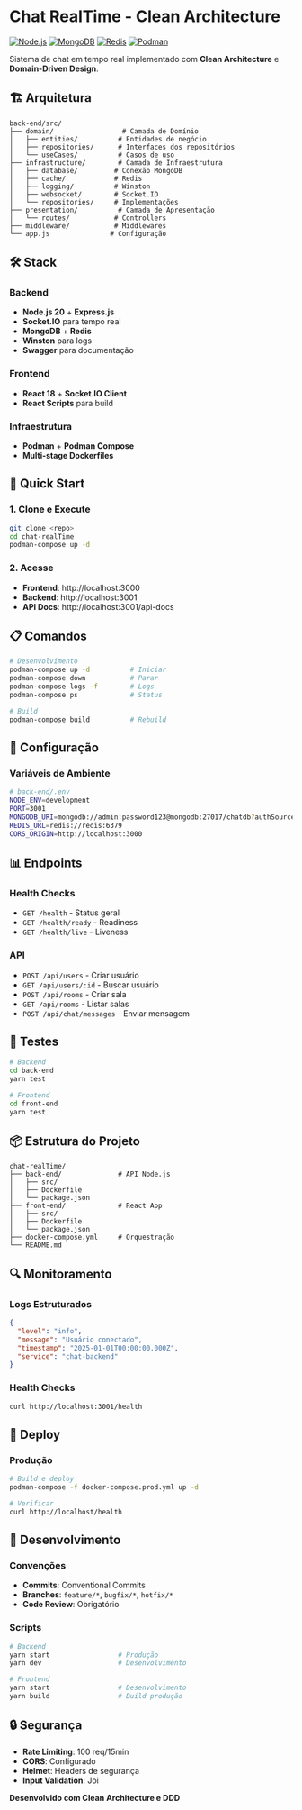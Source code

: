 # Chat RealTime - Clean Architecture

[![Node.js](https://img.shields.io/badge/Node.js-20-green)](https://nodejs.org/)
[![MongoDB](https://img.shields.io/badge/MongoDB-7.0-green)](https://mongodb.com/)
[![Redis](https://img.shields.io/badge/Redis-7.2-red)](https://redis.io/)
[![Podman](https://img.shields.io/badge/Podman-✅-blue)](https://podman.io/)

Sistema de chat em tempo real implementado com **Clean Architecture** e **Domain-Driven Design**.

## 🏗️ Arquitetura

```
back-end/src/
├── domain/                 # Camada de Domínio
│   ├── entities/          # Entidades de negócio
│   ├── repositories/      # Interfaces dos repositórios
│   └── useCases/          # Casos de uso
├── infrastructure/        # Camada de Infraestrutura
│   ├── database/         # Conexão MongoDB
│   ├── cache/            # Redis
│   ├── logging/          # Winston
│   ├── websocket/        # Socket.IO
│   └── repositories/     # Implementações
├── presentation/          # Camada de Apresentação
│   └── routes/           # Controllers
├── middleware/           # Middlewares
└── app.js               # Configuração
```

## 🛠️ Stack

### Backend
- **Node.js 20** + **Express.js**
- **Socket.IO** para tempo real
- **MongoDB** + **Redis**
- **Winston** para logs
- **Swagger** para documentação

### Frontend
- **React 18** + **Socket.IO Client**
- **React Scripts** para build

### Infraestrutura
- **Podman** + **Podman Compose**
- **Multi-stage Dockerfiles**

## 🚀 Quick Start

### 1. Clone e Execute
```bash
git clone <repo>
cd chat-realTime
podman-compose up -d
```

### 2. Acesse
- **Frontend**: http://localhost:3000
- **Backend**: http://localhost:3001
- **API Docs**: http://localhost:3001/api-docs

## 📋 Comandos

```bash
# Desenvolvimento
podman-compose up -d          # Iniciar
podman-compose down           # Parar
podman-compose logs -f        # Logs
podman-compose ps             # Status

# Build
podman-compose build          # Rebuild
```

## 🔧 Configuração

### Variáveis de Ambiente
```bash
# back-end/.env
NODE_ENV=development
PORT=3001
MONGODB_URI=mongodb://admin:password123@mongodb:27017/chatdb?authSource=admin
REDIS_URL=redis://redis:6379
CORS_ORIGIN=http://localhost:3000
```

## 📊 Endpoints

### Health Checks
- `GET /health` - Status geral
- `GET /health/ready` - Readiness
- `GET /health/live` - Liveness

### API
- `POST /api/users` - Criar usuário
- `GET /api/users/:id` - Buscar usuário
- `POST /api/rooms` - Criar sala
- `GET /api/rooms` - Listar salas
- `POST /api/chat/messages` - Enviar mensagem

## 🧪 Testes

```bash
# Backend
cd back-end
yarn test

# Frontend
cd front-end
yarn test
```

## 📦 Estrutura do Projeto

```
chat-realTime/
├── back-end/              # API Node.js
│   ├── src/
│   ├── Dockerfile
│   └── package.json
├── front-end/             # React App
│   ├── src/
│   ├── Dockerfile
│   └── package.json
├── docker-compose.yml     # Orquestração
└── README.md
```

## 🔍 Monitoramento

### Logs Estruturados
```json
{
  "level": "info",
  "message": "Usuário conectado",
  "timestamp": "2025-01-01T00:00:00.000Z",
  "service": "chat-backend"
}
```

### Health Checks
```bash
curl http://localhost:3001/health
```

## 🚀 Deploy

### Produção
```bash
# Build e deploy
podman-compose -f docker-compose.prod.yml up -d

# Verificar
curl http://localhost/health
```

## 📝 Desenvolvimento

### Convenções
- **Commits**: Conventional Commits
- **Branches**: `feature/*`, `bugfix/*`, `hotfix/*`
- **Code Review**: Obrigatório

### Scripts
```bash
# Backend
yarn start                 # Produção
yarn dev                   # Desenvolvimento

# Frontend
yarn start                 # Desenvolvimento
yarn build                 # Build produção
```

## 🔒 Segurança

- **Rate Limiting**: 100 req/15min
- **CORS**: Configurado
- **Helmet**: Headers de segurança
- **Input Validation**: Joi

**Desenvolvido com Clean Architecture e DDD**